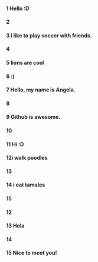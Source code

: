 #### 1 Hello :D    
#### 2
#### 3 i like to play soccer with friends. 
#### 4
#### 5 lions are cool
#### 6 :)
#### 7 Hello, my name is Angela. 
#### 8
#### 9 Github is awesome. 
#### 10
#### 11 Hi :D


#### 12i walk poodles
#### 13 
#### 14 i eat tamales
#### 15

#### 12
#### 13 Hola 
#### 14
#### 15 Nice to meet you!
